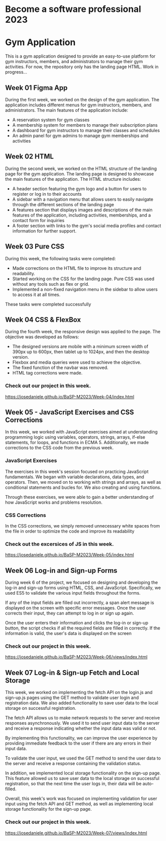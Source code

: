 # Become a software professional 2023

# Gym Application

This is a gym application designed to provide an easy-to-use platform for gym instructors, members, and administrators to manage their gym activities.
For now, the repository only has the landing page HTML.
Work in progress...

## Week 01 Figma App

During the first week, we worked on the design of the gym application. The application includes different menus for gym instructors, members, and administrators. The main features of the application include:

- A reservation system for gym classes
- A membership system for members to manage their subscription plans
- A dashboard for gym instructors to manage their classes and schedules
- An admin panel for gym admins to manage gym memberships and activities

## Week 02 HTML

During the second week, we worked on the HTML structure of the landing page for the gym application. The landing page is designed to showcase the main features of the application. The HTML structure includes:

- A header section featuring the gym logo and a button for users to register or log in to their accounts
- A sidebar with a navigation menu that allows users to easily navigate through the different sections of the landing page
- A features section that displays images and descriptions of the main features of the application, including activities, memberships, and a contact form for inquiries
- A footer section with links to the gym's social media profiles and contact information for further support.

## Week 03 Pure CSS 

During this week, the following tasks were completed:

- Made corrections on the HTML file to improve its structure and readability.
- Started working on the CSS for the landing page. Pure CSS was used without any tools such as flex or grid.
- Implemented a non-fixed navigation menu in the sidebar to allow users to access it at all times.

These tasks were completed successfully

## Week 04 CSS & FlexBox

During the fourth week, the responsive design was applied to the page.
The objective was developed as follows:

- The designed versions are mobile with a minimum screen width of 390px up to 600px, then tablet up to 1024px, and then the desktop version.
- Flexbox and media queries were used to achieve the objective.
- The fixed function of the navbar was removed.
- HTML tag corrections were made.
### Check out our project in this week.
https://josedaniele.github.io/BaSP-M2023/Week-04/index.html

## Week 05 - JavaScript Exercises and CSS Corrections

In this week, we worked with JavaScript exercises aimed at understanding programming logic using variables, operators, strings, arrays, if-else statements, for loops, and functions in ECMA 5. Additionally, we made corrections to the CSS code from the previous week.

### JavaScript Exercises

The exercises in this week's session focused on practicing JavaScript fundamentals. We began with variable declarations, data types, and operators. Then, we moved on to working with strings and arrays, as well as conditional statements and bucles for. We also creating and using functions.

Through these exercises, we were able to gain a better understanding of how JavaScript works and problems resolution.

### CSS Corrections

In the CSS corrections, we simply removed unnecessary white spaces from the file in order to optimize the code and improve its readability
### Check out the excersices of JS in this week.
https://josedaniele.github.io/BaSP-M2023/Week-05/index.html

## Week 06 Log-in and Sign-up Forms

During week 6 of the project, we focused on designing and developing the log-in and sign-up forms using HTML, CSS, and JavaScript. Specifically, we used ES5 to validate the various input fields throughout the forms.

If any of the input fields are filled out incorrectly, a span alert message is displayed on the screen with specific error messages. Once the user corrects their input, they can attempt to log in or sign up again.

Once the user enters their information and clicks the log-in or sign-up button, the script checks if all the required fields are filled in correctly. If the information is valid, the user's data is displayed on the screen

### Check out our project in this week.
https://josedaniele.github.io/BaSP-M2023/Week-06/views/index.html

## Week 07 Log-in & Sign-up Fetch and Local Storage
This week, we worked on implementing the fetch API on the login.js and sign-up.js pages using the GET method to validate user login and registration data. We also added functionality to save user data to the local storage on successful registration.

The fetch API allows us to make network requests to the server and receive responses asynchronously. We used it to send user input data to the server and receive a response indicating whether the input data was valid or not.

By implementing this functionality, we can improve the user experience by providing immediate feedback to the user if there are any errors in their input data.

To validate the user input, we used the GET method to send the user data to the server and receive a response containing the validation status.

In addition, we implemented local storage functionality on the sign-up page. This feature allowed us to save user data to the local storage on successful registration, so that the next time the user logs in, their data will be auto-filled.

Overall, this week's work was focused on implementing validation for user input using the fetch API and GET method, as well as implementing local storage functionality for the sign-up page.

### Check out our project in this week.
https://josedaniele.github.io/BaSP-M2023/Week-07/views/index.html


